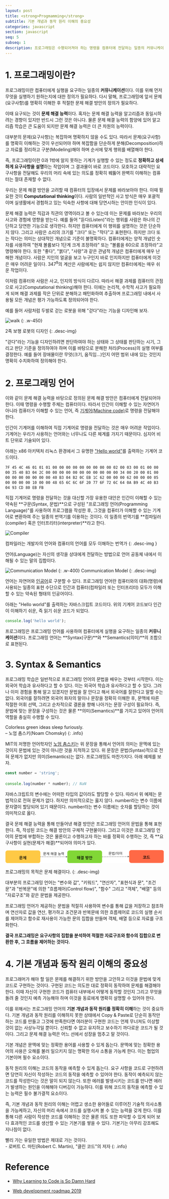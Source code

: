 ```yaml
---
layout: post
title: <strong>Progmamming</strong>
subtitle: 기본 개념과 동작 원리 이해의 중요성
categories: javascript
section: javascript
seq: 5
subseq: 1
description: 프로그래밍은 수행되어져야 하는 명령을 컴퓨터에 전달하는 일종의 커뮤니케이션이다. 이때 "수행되어져야 하는 명령"을 정의하기 위해서는 해결 과제(문제/요구사항)를 명확히 이해한 후, 복잡함을 단순하게 분해(Decomposition)하고 자료를 정리하고 구분(Modeling)해야하며 순서에 맞게 행위를 배열해야 한다. 즉, 코딩에 앞서 해결 과제(요구사항이 해결과제와 일치하기를 소망한다)를 명확히 이해한 후 적절한 문제 해결 방안의 정의가 필요한데 이때 요구되는 것이 문제 해결 능력이다. 혹자는 문제 해결 능력을 알고리즘과 동일시하려는 경향이 있지만 반드시 그런것은 아니다. 물론 문제 해결 능력의 함양에 있어 알고리즘 학습은 큰 도움이 되지만 문제 해결 능력은 더 큰 차원의 능력이다. 코딩은 문제 해결의 최종 결과물을 작성하는 도구이지 결코 코딩이 문제를 해결하지는 않는다. 해결 과제를 명확히 이해한 이후 그 문제의 해결 방안을 고려할 때 컴퓨터의 관점에서 문제를 바라보아야 한다. 이때 필요한 것이 Computational thinking이다.
---
```


# 1. 프로그래밍이란?

프로그래밍이란 컴퓨터에게 실행을 요구하는 일종의 **커뮤니케이션**이다. 이를 위해 먼저 무엇을 실행하기 원하는지에 대한 정의가 필요하다. 다시 말해, 프로그래밍에 앞서 문제(요구사항)를 명확히 이해한 후 적절한 문제 해결 방안의 정의가 필요하다.

이때 요구되는 것이 **문제 해결 능력**이다. 혹자는 문제 해결 능력을 알고리즘과 동일시하려는 경향이 있지만 반드시 그런 것은 아니다. 물론 문제 해결 능력의 함양에 있어 알고리즘 학습은 큰 도움이 되지만 문제 해결 능력은 더 큰 차원의 능력이다.

대부분의 문제(요구사항)는 복잡하며 명확하지 않을 수도 있다. 따라서 문제(요구사항)를 명확히 이해하는 것이 우선되어야 하며 복잡함을 단순하게 분해(Decomposition)하고 자료를 정리하고 구분(Modeling)해야 하며 순서에 맞게 행위를 배열해야 한다.

즉, 프로그래밍이란 0과 1밖에 알지 못하는 기계가 실행할 수 있는 정도로 **정확하고 상세하게 요구사항을 설명**하는 작업이며 그 결과물이 바로 코드이다. 모호하고 대략적인 요구사항을 전달해도 우리의 머리 속에 있는 의도를 정확히 꿰뚫어 완벽히 이해하는 컴퓨터는 절대 존재할 수 없다.

우리는 문제 해결 방안을 고려할 때 컴퓨터의 입장에서 문제를 바라보아야 한다. 이때 필요한 것이 **Computational thinking**이다. 사람의 일반적인 사고 방식은 매우 포괄적이며 실생활에서 경험하고 있는 익숙한 사항에 대해 당연시하는 안이한 인식이 있다.

문제 해결 능력은 직감과 직관의 영역이라고 볼 수 있는데 이는 문제를 바라보는 우리의 사고와 경험에 영향을 받는다. 예를 들어 "듣다(Listen)"라는 행위를 사람은 하나의 간단하고 당연한 기능으로 생각한다. 하지만 컴퓨터에게 이 행위를 설명하는 것은 단순하지 않다. 그리고 사람은 소리의 크기를 "크다" 또는 "작다"고 표현한다. 하지만 크다 또는 작다는 의미는 상대적인 개념으로 기준이 불명확하다. 컴퓨터에게는 양적 개념인 숫자를 사용하여 "현재 볼륨보다 1단계 크게 조정하라" 또는 "볼륨을 60으로 조정하라"고 명령해야 한다. 또한 "좋다", "붉다", "사랑"과 같은 관념적 개념은 컴퓨터에게 매우 난해한 개념이다. 사람은 지인의 얼굴을 보고 누구인지 바로 인지하지만 컴퓨터에게 이것은 매우 어려운 일이다. 347<sup>9</sup>의 계산은 사람에게는 쉽지 않지만 컴퓨터에게는 매우 쉬운 작업이다.

이처럼 컴퓨터와 사람은 사고, 인지의 방식이 다르다. 따라서 해결 과제를 컴퓨터의 관점으로 사고(Computational thinking)해야 한다. 이에는 논리적, 수학적 사고가 필요하게 되며 해결 과제를 작은 단위로 분해하고 패턴화하여 추출하며 프로그래밍 내에서 사용될 모든 개념은 평가 가능하도록 정의되어야 한다.

예를 들어 사람처럼 두발로 걷는 로봇을 위해 "걷다"라는 기능을 디자인해 보자.

![walk](/img/walk.png)
{: .w-450}

2족 보행 로봇의 디자인
{: .desc-img}

"걷다"라는 기능을 디자인하려면 판단하여야 하는 상태와 그 상태를 판단하는 시기, 그리고 판단 기준을 정의하여야 하며 이를 바탕으로 분해한 처리(Process)의 실행 여부를 결정한다. 예를 들어 장애물이란 무엇(크기, 움직임...)인지 어떤 범위 내에 있는 것인지 명확히 수치화하여 정의해야 한다.

# 2. 프로그래밍 언어

이와 같이 문제 해결 능력을 바탕으로 정의된 문제 해결 방안은 컴퓨터에게 전달되어야 한다. 이때 명령을 수행할 주체는 컴퓨터이다. 따라서 인간이 이해할 수 있는 자연어가 아니라 컴퓨터가 이해할 수 있는 언어, 즉 [기계어(Machine code)](https://ko.wikipedia.org/wiki/기계어)로 명령을 전달해야 한다.

인간이 기계어를 이해하여 직접 기계어로 명령을 전달하는 것은 매우 어려운 작업이다. 기계어는 우리가 사용하는 언어와는 너무나도 다른 체계를 가지기 때문이다. 심지어 비트 단위로 기술되어 있다.

아래는 x86 아키텍처 리눅스 환경에서 그 유명한 ["Hello world"](https://ko.wikipedia.org/wiki/"Hello,_World!"_프로그램)를 출력하는 기계어 코드이다.

```
7F 45 4C 46 01 01 01 00 00 00 00 00 00 00 00 00 02 00 03 00 01 00 00 00 35 40 B3 04 2C 00 00 00 00 00 00 00 00 00 00 00 34 00 20 00 01 00 00 00 00 00 00 00 00 40 B3 04 B2 0C EB 1C 62 00 00 00 62 00 00 00 05 00 00 00 00 10 00 00 48 65 6C 6C 6F 20 77 6F 72 6C 64 0A B9 4C 40 B3 04 93 CD 80 EB FB
```

직접 기계어로 명령을 전달하는 것을 대신할 가장 유용한 대안은 인간이 이해할 수 있는 약속된 **구문(Syntax, 문법)**으로 구성된 "프로그래밍 언어(Programming Language)"를 사용하여 프로그램을 작성한 후, 그것을 컴퓨터가 이해할 수 있는 기계어로 변환하여 주는 일종의 번역기를 이용하는 것이다. 이 일종의 번역기를 **컴파일러(compiler) 혹은 인터프리터(interpreter)**라고 한다.

![Compiler](/img/compiler.png)

컴파일러는 개발자의 언어와 컴퓨터의 언어를 모두 이해하는 번역가
{: .desc-img }

언어(Language)는 자신의 생각을 상대에게 전달하는 방법으로 언어 공동체 내에서 이해될 수 있는 말의 집합이다.

![Communication Model](/img/com-model.png)
{: .w-400}
Communication Model
{: .desc-img}

언어는 자연어와 [인공어](https://ko.wikipedia.org/wiki/인공어)로 구분할 수 있다. 프로그래밍 언어란 컴퓨터와의 대화(명령)에 사용되는 일종의 표현 수단으로 인간과 컴퓨터(컴파일러 또는 인터프리터) 모두가 이해할 수 있는 약속된 형태의 인공어이다.

아래는 "Hello world"를 출력하는 자바스크립트 코드이다. 위의 기계어 코드보다 인간이 이해하기 쉬운, 즉 읽기 쉬운 코드가 되었다.

```javascript
console.log('hello world');
```

프로그래밍은 프로그래밍 언어를 사용하여 컴퓨터에게 실행을 요구하는 일종의 **커뮤니케이션**이다. 프로그래밍 언어는 **Syntax(구문)**와 **Semantics(의미)**의 조합으로 표현된다.

# 3. Syntax & Semantics

프로그래밍 학습은 일반적으로 프로그래밍 언어의 문법을 배우는 것부터 시작한다. 이는 외국어 학습과 유사하다고 할 수 있다. 이는 외국어 학습과 유사하다고 할 수 있다. 그러나 이미 경험을 통해 알고 있겠지만 문법을 잘 안다고 해서 외국어를 잘한다고 말할 수는 없다. 외국어를 잘하려면 외국어 화자의 말이나 문장을 정확히 이해한 후, 문맥에 따른 적절한 어휘 선택, 그리고 순차적으로 결론을 향해 나아가는 문장 구성이 필요하다. 즉, 문법에 맞는 문장을 구성하는 것은 물론 **의미(Semantics)**를 가지고 있어야 언어의 역할을 충실히 수행할 수 있다.

Colorless green ideas sleep furiously.<br> – 노엄 촘스키(Noam Chomsky)
{: .info}

MIT의 저명한 언어학자인 [노엄 촘스키](https://ko.wikipedia.org/wiki/노엄_촘스키)는 위 문장을 통해서 언어의 의미는 문맥에 있는 것이지 문법에 있는 것이 아니란 것을 지적하고 있다. 위 문장은 문법(Syntax)적으로 전혀 문제가 없지만 의미(Semantics)는 없다. 프로그래밍도 마찬가지다. 아래 예제를 보자.

```javascript
const number = 'string';

console.log(number * number); // NaN
```

자바스크립트의 변수에는 어떠한 타입의 값이라도 할당할 수 있다. 따라서 위 예제는 문법적으로 전혀 문제가 없다. 하지만 의미적으로는 옳지 않다. number라는 변수 이름에 문자열이 할당되어 있기 때문이다. number라는 변수 이름에는 숫자를 할당하는 것이 의미적으로 옳다.

결국 문제 해결 능력을 통해 만들어낸 해결 방안은 프로그래밍 언어의 문법을 통해 표현한다. 즉, 작성된 코드는 해결 방안의 구체적 구현물이다. 그리고 이것은 프로그래밍 언어의 문법에 부합하는 것은 물론이고 수행하고자 하는 바를 정확히 수행하는 것, 즉 **요구사항이 실현(문제가 해결)**되어야 의미가 있다.

![coding](img/coding.png)

프로그래밍의 목적은 문제 해결이다.
{: .desc-img}

대부분의 프로그래밍 언어는 "변수와 값", "키워드", "연산자", "표현식과 문", "조건문"과 "반복문"에 의한 "흐름제어(Control flow)", "함수" 그리고 "객체", "배열" 등의 "자료구조"와 같은 문법을 제공한다.

프로그래밍 언어가 제공하는 문법을 적절히 사용하여 변수를 통해 값을 저장하고 참조하며 연산자로 값을 연산, 평가하고 조건문과 반복문에 의한 흐름제어로 코드의 실행 순서를 제어하고 함수로 재사용이 가능한 문의 집합을 만들며 객체, 배열 등으로 자료를 구조화한다.

**결국 프로그래밍은 요구사항의 집합을 분석하여 적절한 자료구조와 함수의 집합으로 변환한 후, 그 흐름을 제어하는 것이다.**

# 4. 기본 개념과 동작 원리 이해의 중요성

프로그래머가 해야 할 일은 문제를 해결하기 위한 방안을 고안하고 이것을 문법에 맞게 코드로 구현하는 것이다. 구현된 코드는 의도한 대로 정확히 동작하여 문제를 해결해야 한다. 이때 자신이 구현한 코드가 컴퓨터 내부에서 어떻게 동작할 것인지 그리고 무엇을 돌려 줄 것인지 예측 가능해야 하며 이것을 동료에게 명확히 설명할 수 있어야 한다.

이를 위해서는 프로그래밍 언어의 **기본 개념과 동작 원리를 정확히 이해**하는 것이 중요하다. 기본 개념과 동작 원리를 이해하지 못한 상태에서 Copy & Paste로 단순히 동작만 하는 코드를 만들고 그것에 만족한다면 여러분이 구현한 코드는 언제 무너져도 이상할 것이 없는 사상누각일 뿐이다. 신뢰할 수 없고 유지하고 보수하기 까다로운 코드가 될 것이다. 그리고 문제 해결 능력은 어느 선에서 성장을 멈추고 말 것이다.

기본 개념은 문맥에 맞는 정확한 용어를 사용할 수 있게 돕는다. 문맥에 맞는 정확한 용어의 사용은 오해를 불러 일으키지 않는 명확한 의사 소통을 가능케 한다. 이는 협업의 기본이며 필수 요소이다.

동작 원리의 이해는 코드의 동작을 예측할 수 있게 돕는다. 요구 사항을 코드로 구현하려면 당연히 자신이 작성하는 코드의 동작을 예측할 수 있어야 한다. 동작이 예측되지 않는 코드를 작성한다는 것은 말이 되지 않는다. 또한 에러를 발생시키는 코드를 만나면 에러가 발생하는 원인을 이해해야 디버깅이 가능하다. 이를 위해 코드의 동작을 예측할 수 있는 능력은 필수 불가결적 요소이다.

즉, 기본 개념과 동작 원리의 이해는 어렵고 생소한 용어들로 이루어진 기술적 의사소통을 가능케하고, 자신의 머리 속에서 코드를 실행시켜 볼 수 있는 능력을 갖게 한다. 이를 통해 다른 사람이 작성한 코드를 이해하는 것은 물론 의도 또한 파악할 수 있게 되어 보다 효과적인 코드를 생산할 수 있는 기본기를 쌓을 수 있다. 기본기는 아무리 강조해도 지나침이 없다.

빨리 가는 유일한 방법은 제대로 가는 것이다.<br> - 로버트 C. 마틴(Robert C. Martin), "클린 코드"의 저자
{: .info}

# Reference

* [Why Learning to Code is So Damn Hard](https://www.vikingcodeschool.com/posts/why-learning-to-code-is-so-damn-hard)

* [Web development roadmap 2019](https://github.com/kamranahmedse/developer-roadmap)
